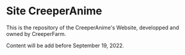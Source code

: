 <h1>Site CreeperAnime</h1>
<p>This is the repository of the CreeperAnime's Website, developped and owned by CreeperFarm.</p>
<p>Content will be add before September 19, 2022.</p>
